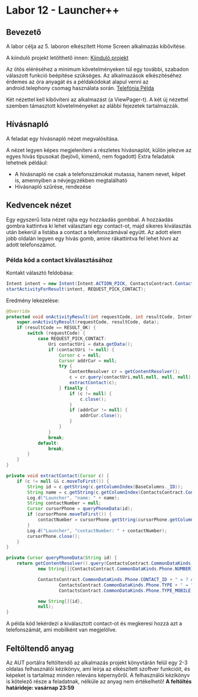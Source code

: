 # Labor 12 - Launcher++

## Bevezető

A labor célja az 5. laboron elkészített Home Screen alkalmazás kibővítése.

A kiinduló projekt letölthető innen: [Kiinduló projekt](./assets/LauncherLabor_uptodate.zip) 

Az ötös eléréséhez a minimum követelményeken túl egy további, szabadon válaszott funkció beépítése szükséges. Az alkalmazások elkészítéséhez érdemes az óra anyagát és a példakódokat alapul venni az android.telephony csomag használata során.
[Telefónia Példa](./assets/TelefoniaPelda.zip) 

Két nézettel kell kibővíteni az alkalmazást (a ViewPager-t). A két új nézettel szemben támasztott követelményeket az alábbi fejezetek tartalmazzák.

## Hívásnapló

A feladat egy hívásnapló nézet megvalósítása.

A nézet legyen képes megjeleníteni a részletes hívásnaplót, külön jelezve az egyes hívás típusokat (bejövő, kimenő, nem fogadott)
Extra feladatok lehetnek például:

*   A hívásnapló ne csak a telefonszámokat mutassa, hanem nevet, képet is, amennyiben a névjegyzékben megtalálható
*   Hívásnapló szűrése, rendezése

## Kedvencek nézet

Egy egyszerű lista nézet rajta egy hozzáadás gombbal. A hozzáadás gombra kattintva ki lehet választani egy contact-ot, majd sikeres kiválasztás után bekerül a listába a contact a telefonszámával együtt. Az adott elem jobb oldalán legyen egy hívás gomb, amire rákattintva fel lehet hívni az adott telefonszámot.

### Példa kód a contact kiválasztásához

Kontakt választó feldobása:

```java	
Intent intent = new Intent(Intent.ACTION_PICK, ContactsContract.Contacts.CONTENT_URI);
startActivityForResult(intent, REQUEST_PICK_CONTACT);
```

Eredmény lekezelése:

```java
@Override
protected void onActivityResult(int requestCode, int resultCode, Intent data) {
	super.onActivityResult(requestCode, resultCode, data);
	if (resultCode == RESULT_OK) {
		switch (requestCode) {
			case REQUEST_PICK_CONTACT:
				Uri contactUri = data.getData();
				if (contactUri != null) {
					Cursor c = null;
					Cursor addrCur = null;
					try {
						ContentResolver cr = getContentResolver();
						c = cr.query(contactUri,null,null, null, null);
						extractContact(c);
					} finally {
						if (c != null) {
							c.close();
						}
						if (addrCur != null) {
							addrCur.close();
						}
					}
				}
				break;
			default:
				break;
		}
	}
}

private void extractContact(Cursor c) {
	if (c != null && c.moveToFirst()) {
		String id = c.getString(c.getColumnIndex(BaseColumns._ID));
		String name = c.getString(c.getColumnIndex(ContactsContract.Contacts.DISPLAY_NAME));
		Log.d("Launcher", "name: " + name);
		String contactNumber = null;
		Cursor cursorPhone = queryPhoneData(id);
		if (cursorPhone.moveToFirst()) {
			contactNumber = cursorPhone.getString(cursorPhone.getColumnIndex(ContactsContract.CommonDataKinds.Phone.NUMBER));
		}
		Log.d("Launcher", "contactNumber: " + contactNumber);
		cursorPhone.close();
	}
}

private Cursor queryPhoneData(String id) {
	return getContentResolver().query(ContactsContract.CommonDataKinds.Phone.CONTENT_URI,
			new String[]{ContactsContract.CommonDataKinds.Phone.NUMBER},

			ContactsContract.CommonDataKinds.Phone.CONTACT_ID + " = ? AND " +
					ContactsContract.CommonDataKinds.Phone.TYPE + " = " +
					ContactsContract.CommonDataKinds.Phone.TYPE_MOBILE,

			new String[]{id},
			null);
}
```

A példa kód lekérdezi a kiválasztott contact-ot és megkeresi hozzá azt a telefonszámát, ami mobilként van megjelölve.

## Feltöltendő anyag

Az AUT portálra feltöltendő az alkalmazás projekt könyvtárán felül egy 2-3 oldalas felhasználói kézikönyv, ami leírja az elkészített szoftver funkcióit, és képeket is tartalmaz minden releváns képernyőről. A felhasználói kézikönyv is kötelező része a feladatnak, nélküle az anyag nem értékelhető!
**A feltöltés határideje: vasárnap 23:59**
